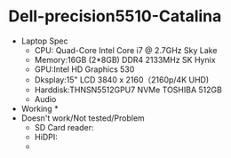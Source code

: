# Dell-precision5510-Catalina
* Laptop Spec
  * CPU: Quad-Core Intel Core i7 @ 2.7GHz Sky Lake
  * Memory:16GB (2*8GB) DDR4 2133MHz SK Hynix
  * GPU:Intel HD Graphics 530
  * Dksplay:15" LCD 3840 x 2160（2160p/4K UHD)   
  * Harddisk:THNSN5512GPU7 NVMe TOSHIBA 512GB
  * Audio
* Working
  * 
* Doesn't work/Not tested/Problem
  * SD Card reader:
  * HiDPI:
  * 
